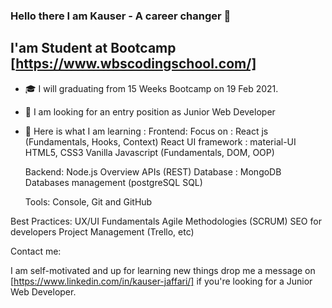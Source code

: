 ### Hello there I am Kauser -  A career changer  👋


## I'am Student at Bootcamp [https://www.wbscodingschool.com/] 

- :mortar_board: I will graduating from 15 Weeks Bootcamp on 19 Feb 2021.
- 👯  I am looking for an entry position as Junior Web Developer
- :book: Here is what I am learning :
  Frontend:
    Focus on : React js (Fundamentals, Hooks, Context)
    React UI framework : material-UI
    HTML5, CSS3
    Vanilla Javascript (Fundamentals, DOM, OOP)

  Backend:
    Node.js
    Overview APIs (REST)
    Database : MongoDB
    Databases management (postgreSQL SQL)

  Tools:
    Console, Git and GitHub

Best Practices:
  UX/UI Fundamentals
  Agile Methodologies (SCRUM)
  SEO for developers
  Project Management (Trello, etc)

Contact me:

I am self-motivated and up for learning new things drop me a message on [https://www.linkedin.com/in/kauser-jaffari/] if you're looking for a Junior Web Developer.


